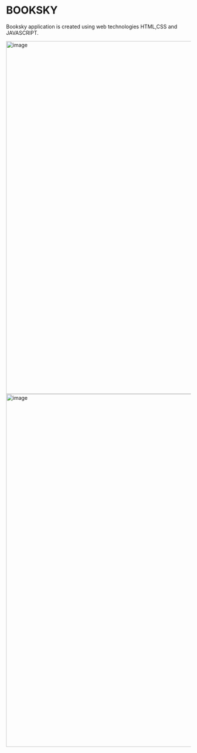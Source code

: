 # BOOKSKY
Booksky application is created using web technologies HTML,CSS and JAVASCRIPT.

<img width="959" alt="image" src="https://github.com/KeerthiR8517/Booksky-App/assets/134034670/eedce839-d0b3-4d95-aa3b-0adf8b7f7744">

<img width="959" alt="image" src="https://github.com/KeerthiR8517/Booksky-App/assets/134034670/2287f6b4-8526-4b89-9531-ece1ce40bb5b">

